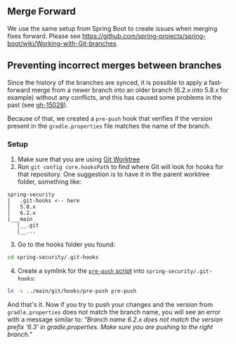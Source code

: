 ## Merge Forward

We use the same setup from Spring Boot to create issues when merging fixes forward. Please see https://github.com/spring-projects/spring-boot/wiki/Working-with-Git-branches.

## Preventing incorrect merges between branches

Since the history of the branches are synced, it is possible to apply a fast-forward merge from a newer branch into an older branch (6.2.x into 5.8.x for example) without any conflicts, and this has caused some problems in the past (see [gh-15028](https://github.com/spring-projects/spring-security/issues/15028)).

Because of that, we created a `pre-push` hook that verifies if the version present in the `gradle.properties` file matches the name of the branch.

### Setup

1. Make sure that you are using [Git Worktree](https://git-scm.com/docs/git-worktree)
2. Run `git config core.hooksPath` to find where Git will look for hooks for that repository. One suggestion is to have it in the parent worktree folder, something like:
```
spring-security
|   .git-hooks <-- here
│   5.8.x
│   6.2.x
|___main
   |__.git
   |__...
```
3. Go to the hooks folder you found:
```bash
cd spring-security/.git-hooks
```
4. Create a symlink for the [`pre-push` script](https://github.com/spring-projects/spring-security/tree/main/git/hooks) into `spring-security/.git-hooks`:
```bash
ln -s ../main/git/hooks/pre-push pre-push
```

And that's it. Now if you try to push your changes and the version from `gradle.properties` does not match the branch name, you will see an error with a message similar to: _"Branch name 6.2.x does not match the version prefix '6.3' in gradle.properties. Make sure you are pushing to the right branch."_